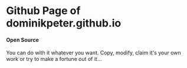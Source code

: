 # Github Page of dominikpeter.github.io


#### Open Source
You can do with it whatever you want.
Copy, modify, claim it's your own work or try to make a fortune out of it...

